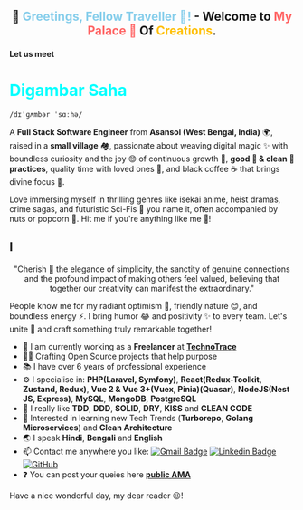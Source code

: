 
<h2 align="center">
  🧙 <span style="color:#87CEEB;">Greetings, Fellow Traveller 👋!</span> - Welcome to <span style="color:#FF6666;"> My Palace 🏰</span> Of <span style="color:#FFBF00">Creations</span>.
</h1>

#### Let us meet <h1 style="color:#00FFFF">Digambar Saha</h1>

    /dɪˈɡʌmbər ˈsɑːhə/

A **Full Stack Software Engineer** from **Asansol (West Bengal, India)** 🌍, raised in a **small village** 🏘️, passionate about weaving digital magic ✨   with boundless curiosity and the joy 😊 of continuous growth 🌱, **good 📖 & clean 🧹 practices**, quality time with loved ones 🎉, and black coffee ☕ that brings divine focus 🎯.

Love immersing myself in thrilling genres like isekai anime, heist dramas, crime sagas, and futuristic Sci-Fis 🚀 you name it, often accompanied by nuts or popcorn 🍿. Hit me if you're anything like me 👊!

## I
<p align="center">"Cherish 🤩 the elegance of simplicity, the sanctity of genuine connections and the profound impact of making others feel valued, believing that together our creativity can manifest the extraordinary."</p>

People know me for my radiant optimism 🌟, friendly nature 😊, and boundless energy ⚡. I bring humor 😂 and positivity ✨ to every team. Let's unite 🤝 and craft something truly remarkable together!


-    🏢 I am currently working as a **Freelancer** at [**TechnoTrace**](https://technotrace.in/)
-    👨‍💻 Crafting Open Source projects that help purpose
-    📚 I have over 6 years of professional experience
-    ⚙️ I specialise in: **PHP(Laravel, Symfony)**, **React(Redux-Toolkit, Zustand, Redux)**, **Vue 2 & Vue 3+(Vuex, Pinia)(Quasar)**, **NodeJS(Nest JS, Express)**, **MySQL**, **MongoDB**, **PostgreSQL**
-    💬 I really like **TDD**, **DDD**, **SOLID**, **DRY**, **KISS** and **CLEAN CODE**
-    🌱 Interested in learning new Tech Trends (**Turborepo**, **Golang Microservices**) and **Clean Architecture**
-    🌏 I speak **Hindi**, **Bengali** and **English**
-    📫 Contact me anywhere you like:  [![Gmail Badge](https://img.shields.io/badge/-loveanimesh143@gmail.com-D14836?style=flat&logo=Gmail&logoColor=white)](mailto:loveanimesh143@gmail.com "Connect via Email")
 [![Linkedin Badge](https://img.shields.io/badge/-Digambar%20Saha-0077B5?style=flat&logo=Linkedin&logoColor=white)](https://www.linkedin.com/in/techno-trace/ "Connect on LinkedIn")
 [![GitHub](https://img.shields.io/badge/-Digambar%20Saha-181717?style=flat&logo=github)](https://github.com/techno-trace "Connect via GitHub")
-    ❓ You can post your queies here **[public AMA](https://github.com/techno-trace/techno-trace/issues)**

Have a nice wonderful day, my dear reader 😉!
